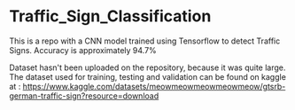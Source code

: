 # Traffic_Sign_Classification
This is a repo with a CNN model trained using Tensorflow to detect Traffic Signs.  Accuracy is approximately 94.7%

Dataset hasn't been uploaded on the repository, because it was quite large. The dataset used for training, testing and validation can be found on kaggle at : 
https://www.kaggle.com/datasets/meowmeowmeowmeowmeow/gtsrb-german-traffic-sign?resource=download
